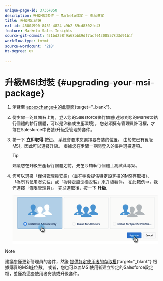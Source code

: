 ```yaml
---
unique-page-id: 37357050
description: 升級MSI套件 — Marketo檔案 — 產品檔案
title: 升級MSI封裝
exl-id: 45004990-8452-4824-a9b2-89cd8302fe43
feature: Marketo Sales Insights
source-git-commit: 431bd258f9a68bbb9df7acf043085578d3d91b1f
workflow-type: tm+mt
source-wordcount: '218'
ht-degree: 0%

---
```


# 升級MSI封裝 {#upgrading-your-msi-package}

1. 瀏覽至 [appexchange中的此頁面](https://appexchange.salesforce.com/listingDetail?listingId=a0N30000001SVZmEAO){target="_blank"}.

1. 從步驟一的頁面右上角，登入您的Salesforce執行個體(連線到您的Marketo執行個體的執行個體，可以是沙箱或生產環境)。 您必須擁有管理員許可權，才能在Salesforce中安裝/升級受管理的套件。

1. 按一下 **立即取得** 按鈕。 系統會要求您選擇要安裝的位置。 由於您已有舊版MSI，因此可以選擇升級。 根據您在步驟一期間登入的帳戶選擇選項。

   >[!TIP]
   >
   >建議您在升級生產執行個體之前，先在沙箱執行個體上測試此專案。

1. 您可以選擇「僅供管理員安裝」（並在稍後提供特定設定檔的MSI存取權）、「為所有使用者安裝」或「為特定設定檔安裝」來升級套件。 在此範例中，我們選擇「僅限管理員」。 完成選取後，按一下 **升級**.

   ![](assets/four.png)

>[!NOTE]
>
>建議您僅更新管理員的套件，然後 [提供特定使用者的存取權](/help/marketo/product-docs/marketo-sales-insight/msi-for-salesforce/configuration/add-sales-insight-access-to-profiles.md){target="_blank"} 根據購買的MSI座位數。 或者，您也可以為MSI使用者建立特定的Salesforce設定檔，並僅為這些使用者安裝或升級套件。
